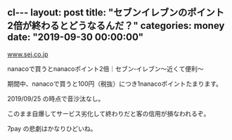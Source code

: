 cl---
layout: post
title:  "セブンイレブンのポイント2倍が終わるとどうなるんだ？"
categories: money
date: "2019-09-30 00:00:00"
---


<div class="card">
  <a href="https://www.sej.co.jp/cmp/nanaco1908.html"></a>
  <div class="card__header">
    <a href="https://www.sej.co.jp/cmp/nanaco1908.html">www.sej.co.jp</a>
  </div>
  <div class="card__image">
    <img src="">
  </div>
  <div class="card__title">
    <p>nanacoで買うとnanacoポイント2倍｜セブン‐イレブン～近くて便利～</p>
  </div>
  <div class="card__description">
    <p>期間中、nanacoで買うと100円（税抜）につき1nanacoポイントたまります。</p>
  </div>
</div>


2019/09/25 の時点で音沙汰なし。

このまま自爆してサービス劣化して終わりだと客の信用が損なわれるぞ。

7pay の悲劇はかなりひどいね。
